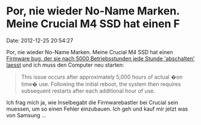 Por, nie wieder No-Name Marken. Meine Crucial M4 SSD hat einen F
================================================================

Date: 2012-12-25 20:54:27

Por, nie wieder No-Name Marken. Meine Crucial M4 SSD hat einen [Firmware
bug, der sie nach 5000 Betriebsstunden jede Stunde \'abschalten\'
laesst](http://forum.crucial.com/t5/Solid-State-Drives-SSD/BSOD-Crucial-M4/td-p/79098)
und ich muss den Computer neu starten:

> This issue occurs after approximately 5,000 hours of actual �on time�
> use. Following the initial reboot, the system then requires subsequent
> restarts after each additional hour of use.

Ich frag mich ja, wie Inselbegabt die Firmwarebastler bei Crucial sein
muessen, um so einen Fehler einzubauen. Ich geh und kauf mir jetzt was
von Samsung \...
